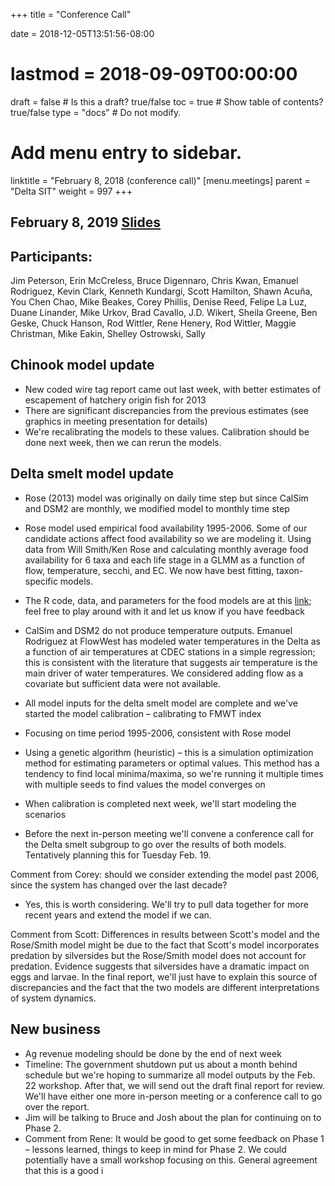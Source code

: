 +++
title = "Conference Call"

date = 2018-12-05T13:51:56-08:00
# lastmod = 2018-09-09T00:00:00

draft = false  # Is this a draft? true/false
toc = true  # Show table of contents? true/false
type = "docs"  # Do not modify.

# Add menu entry to sidebar.
linktitle = "February 8, 2018 (conference call)"
[menu.meetings]
  parent = "Delta SIT"
  weight = 997
+++


## February 8, 2019 [Slides](https://s3-us-west-2.amazonaws.com/deltasdm-documents/meeting-notes/conference-meetings/Feb+8+2019+conference+call.pdf)

## Participants:
Jim Peterson, Erin McCreless, Bruce Digennaro, Chris Kwan, Emanuel Rodriguez, Kevin Clark, Kenneth Kundargi, Scott Hamilton, Shawn Acuña, You Chen Chao, Mike Beakes, Corey Phillis, Denise Reed, Felipe La Luz, Duane Linander, Mike Urkov, Brad Cavallo, J.D. Wikert, Sheila Greene, Ben Geske, Chuck Hanson, Rod Wittler, Rene Henery, Rod Wittler, Maggie Christman, Mike Eakin, Shelley Ostrowski, Sally

## Chinook model update

- New coded wire tag report came out last week, with better estimates of escapement of hatchery origin fish for 2013
- There are significant discrepancies from the previous estimates (see graphics in meeting presentation for details)
- We&#39;re recalibrating the models to these values. Calibration should be done next week, then we can rerun the models.

## Delta smelt model update

- Rose (2013) model was originally on daily time step but since CalSim and DSM2 are monthly, we modified model to monthly time step

- Rose model used empirical food availability 1995-2006. Some of our candidate actions affect food availability so we are modeling it. Using data from Will Smith/Ken Rose and calculating monthly average food availability for 6 taxa and each life stage in a GLMM as a function of flow, temperature, secchi, and EC. We now have best fitting, taxon-specific models.
- The R code, data, and parameters for the food models are at this [link](https://drive.google.com/open?id=1bPQGpoSoBuAMmWDQZWWqP0GKEayH_cFL); feel free to play around with it and let us know if you have feedback 
- CalSim and DSM2 do not produce temperature outputs. Emanuel Rodriguez at FlowWest has modeled water temperatures in the Delta as a function of air temperatures at CDEC stations in a simple regression; this is consistent with the literature that suggests air temperature is the main driver of water temperatures. We considered adding flow as a covariate but sufficient data were not available.
- All model inputs for the delta smelt model are complete and we&#39;ve started the model calibration – calibrating to FMWT index
- Focusing on time period 1995-2006, consistent with Rose model
- Using a genetic algorithm (heuristic) – this is a simulation optimization method for estimating parameters or optimal values. This method has a tendency to find local minima/maxima, so we&#39;re running it multiple times with multiple seeds to find values the model converges on
- When calibration is completed next week, we&#39;ll start modeling the scenarios
- Before the next in-person meeting we&#39;ll convene a conference call for the Delta smelt subgroup to go over the results of both models. Tentatively planning this for Tuesday Feb. 19.

Comment from Corey: should we consider extending the model past 2006, since the system has changed over the last decade?

- Yes, this is worth considering. We&#39;ll try to pull data together for more recent years and extend the model if we can.

Comment from Scott: Differences in results between Scott&#39;s model and the Rose/Smith model might be due to the fact that Scott&#39;s model incorporates predation by silversides but the Rose/Smith model does not account for predation. Evidence suggests that silversides have a dramatic impact on eggs and larvae. In the final report, we&#39;ll just have to explain this source of discrepancies and the fact that the two models are different interpretations of system dynamics.

## New business

- Ag revenue modeling should be done by the end of next week
- Timeline: The government shutdown put us about a month behind schedule but we&#39;re hoping to summarize all model outputs by the Feb. 22 workshop. After that, we will send out the draft final report for review. We&#39;ll have either one more in-person meeting or a conference call to go over the report.
- Jim will be talking to Bruce and Josh about the plan for continuing on to Phase 2.
- Comment from Rene: It would be good to get some feedback on Phase 1 – lessons learned, things to keep in mind for Phase 2. We could potentially have a small workshop focusing on this. General agreement that this is a good i